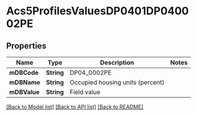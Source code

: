# Acs5ProfilesValuesDP0401DP040002PE

## Properties
Name | Type | Description | Notes
------------ | ------------- | ------------- | -------------
**mDBCode** | **String** | DP04_0002PE | 
**mDBName** | **String** | Occupied housing units (percent) | 
**mDBValue** | **String** | Field value | 

[[Back to Model list]](../README.md#documentation-for-models) [[Back to API list]](../README.md#documentation-for-api-endpoints) [[Back to README]](../README.md)


